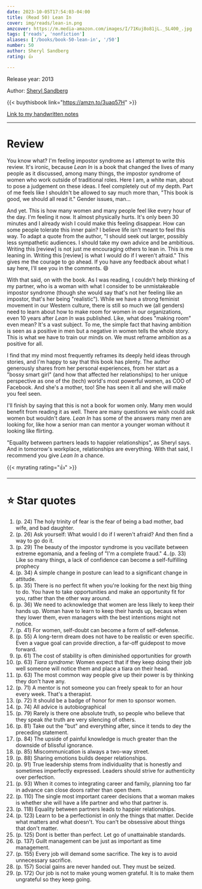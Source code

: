 ```yaml
---
date: 2023-10-05T17:54:03-04:00
title: (Read 50) Lean In
cover: img/reads/lean-in.png
amzcover: https://m.media-amazon.com/images/I/71Kuj8o81jL._SL400_.jpg
tags: ['reads', 'nonfiction']
aliases: ['/books/book-50-lean-in', '/50']
number: 50
author: Sheryl Sandberg
rating: 👍

---
```


Release year: 2013

Author: [Sheryl Sandberg](https://www.linkedin.com/in/sheryl-sandberg-5126652/)

{{< buythisbook link="https://amzn.to/3uaq57H" >}}

[Link to my handwritten notes](https://drive.google.com/file/d/1FM9ZRNUVVv0ZBCuPjdqs3uqiYVoOwoW-/view?usp=drive_link)

---

# Review

You know what? I'm feeling impostor syndrome as I attempt to write this
review. It's ironic, because *Lean In* is a book that changed the lives
of many people as it discussed, among many things, the impostor syndrome
of women who work outside of traditional roles. Here I am, a white
man, about to pose a judgement on these ideas. I feel completely out of
my depth. Part of me feels like I shouldn't be allowed to say much more
than, "This book is good, we should all read it." Gender issues, man...

And yet. This is how many women and many people feel like every hour of
the day. I'm feeling it now. It almost physically hurts. It's only been
30 minutes and I already wish I could make this feeling disappear. How
can some people tolerate this inner pain? I believe life isn't meant to
feel this way. To adapt a quote from the author, "I should seek out
larger, possibly less sympathetic audiences. I should take my own advice
and be ambitious. Writing this [review] is not just me encouraging
others to lean in. This is me leaning in. Writing this [review] is what
I would do if I weren't afraid." This gives me the courage to go ahead.
If you have any feedback about what I say here, I'll see you in the
comments. :smile:

With that said, on with the book. As I was reading, I couldn't help
thinking of my partner, who is a woman with what I consider to be
unmistakeable impostor syndrome (though she would say that's not her
feeling like an impostor, that's her being "realistic"). While we have a
strong feminist movement in our Western culture, there is still so much
we (all genders) need to learn about how to make room for women in our
organizations, even 10 years after *Lean In* was published. Like, what
does "making room" even mean? It's a vast subject. To me, the simple
fact that having ambition is seen as a positive in men but a negative in
women tells the whole story. This is what we have to train our minds on.
We must reframe ambition as a positive for all.

I find that my mind most frequently reframes its deeply held ideas
through stories, and I'm happy to say that this book has plenty. The
author generously shares from her personal experiences, from her start
as a "bossy smart girl" (and how that affected her relationships) to her
unique perspective as one of the (tech) world's most powerful women, as
COO of Facebook. And she's a mother, too! She has seen it all and she
will make you feel seen.

I'll finish by saying that this is not a book for women only. Many men
would benefit from reading it as well. There are many questions we wish
could ask women but wouldn't dare. *Lean In* has some of the answers
many men are looking for, like how a senior man can mentor a younger
woman without it looking like flirting.

"Equality between partners leads to happier relationships", as Sheryl
says. And in tomorrow's workplace, relationships are everything. With
that said, I recommend you give *Lean In* a chance.

{{< myrating rating="👍" >}}

---

# :star: Star quotes

1. (p. 24) The holy trinity of fear is the fear of being a bad mother,
   bad wife, and bad daughter.
2. (p. 26) Ask yourself: What would I do if I weren't afraid? And then
   find a way to go do it.
3. (p. 29) The beauty of the impostor syndrome is you vacillate
   between extreme egomania, and a feeling of "I'm a complete fraud."
   4..(p. 33) Like so many things, a lack of confidence can become a
   self-fulfilling prophecy
5. (p. 34) A simple change in posture can lead to a significant change
   in attitude.
6. (p. 35) There is no perfect fit when you're looking for the next
   big thing to do. You have to take opportunities and make an
   opportunity fit for you, rather than the other way around.
7. (p. 36) We need to acknowledge that women are less likely to keep
   their hands up. Woman have to learn to keep their hands up, becaus
   when they lower them, even managers with the best intentions might
   not notice.
8. (p. 41) For women, self-doubt can become a form of self-defense.
9. (p. 55) A long-term dream does not have to be realistic or even
   specific. Even a vague goal can provide direction, a far-off
   guidepost to move forward.
10. (p. 61)  The cost of stability is often diminished opportunities
    for growth
11. (p. 63) *Tiara syndrome*: Women expect that if they keep doing
    their job well someone will notice them and place a tiara on their
    head.
12. (p. 63) The most common way people give up their power is by
    thinking they don't have any.
13. (p. 71) A mentor is not someone you can freely speak to for an
    hour every week. That's a therapist.
13. (p. 72) It should be a badge of honor for men to sponsor women.
14. (p. 74) All advice is autobiographical
15. (p. 79) Rarely is there one absolute truth, so people who believe
    that they speak *the* truth are very silencing of others.
16. (p. 81) Take out the "but" and everything after, since it tends to
    dey the preceding statement.
17. (p. 84) The upside of painful knowledge is much greater than the
    downside of blissful ignorance.
18. (p. 85) Miscommunication is always a two-way street.
19. (p. 88) Sharing emotions builds deeper relationships.
20. (p. 91) True leadership stems from individuality that is honestly
    and sometimes imperfectly expressed. Leaders should strive for
    authenticity over perfection.
21. (p. 93) When it comes to integrating career and family, planning
    too far in advance can close doors rather than open them.
22. (p. 110) The single most important career decisions that a woman
    makes is whether she will have a life partner and who that partner
    is.
23. (p. 118) Equality between partners leads to happier relationships.
24. (p. 123) Learn to be a perfectionist in only the things that
    matter. Decide what matters and what doesn't. You can't be
    obsessive about things that don't matter.
25. (p. 125) Dont is better than perfect. Let go of unattainable
    standards.
26. (p. 137) Guilt management can be just as important as time
    management.
27. (p. 155) Every job will demand some sacrifice. The key is to avoid
    unnecessary sacrifice.
28. (p. 157) Social gains are never handed out. They must be seized.
29. (p. 172) Our job is not to make young women grateful. It is to
    make them ungrateful so they keep going.
